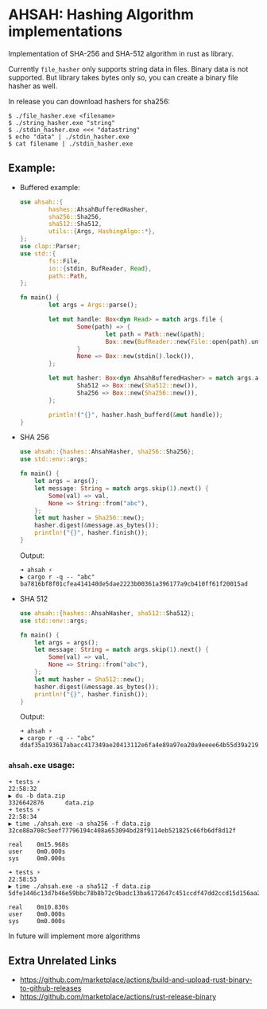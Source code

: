 # AHSAH: Hashing Algorithm implementations

Implementation of SHA-256 and SHA-512 algorithm in rust as library.

Currently `file_hasher` only supports string data in files. Binary data is not supported.
But library takes bytes only so, you can create a binary file hasher as well.

In release you can download hashers for sha256:
```console
$ ./file_hasher.exe <filename>
$ ./string_hasher.exe "string"
$ ./stdin_hasher.exe <<< "datastring"
$ echo "data" | ./stdin_hasher.exe 
$ cat filename | ./stdin_hasher.exe
```

## Example: 
* Buffered example: 
	```rust
	use ahsah::{
			hashes::AhsahBufferedHasher,
			sha256::Sha256,
			sha512::Sha512,
			utils::{Args, HashingAlgo::*},
	};
	use clap::Parser;
	use std::{
			fs::File,
			io::{stdin, BufReader, Read},
			path::Path,
	};

	fn main() {
			let args = Args::parse();

			let mut handle: Box<dyn Read> = match args.file {
					Some(path) => {
							let path = Path::new(&path);
							Box::new(BufReader::new(File::open(path).unwrap()))
					}
					None => Box::new(stdin().lock()),
			};

			let mut hasher: Box<dyn AhsahBufferedHasher> = match args.algo {
					Sha512 => Box::new(Sha512::new()),
					Sha256 => Box::new(Sha256::new()),
			};

			println!("{}", hasher.hash_bufferd(&mut handle));
	}
	```

* SHA 256
  ```rust
  use ahsah::{hashes::AhsahHasher, sha256::Sha256};
  use std::env::args;
  
  fn main() {
      let args = args();
      let message: String = match args.skip(1).next() {
          Some(val) => val,
          None => String::from("abc"),
      };
      let mut hasher = Sha256::new();
      hasher.digest(&message.as_bytes());
      println!("{}", hasher.finish());
  }
  ```
	Output: 
	```console
	➜ ahsah ⚡
	▶ cargo r -q -- "abc"
	ba7816bf8f01cfea414140de5dae2223b00361a396177a9cb410ff61f20015ad
	```
* SHA 512
  ```rust
  use ahsah::{hashes::AhsahHasher, sha512::Sha512};
  use std::env::args;
  
  fn main() {
      let args = args();
      let message: String = match args.skip(1).next() {
          Some(val) => val,
          None => String::from("abc"),
      };
      let mut hasher = Sha512::new();
      hasher.digest(&message.as_bytes());
      println!("{}", hasher.finish());
  }
  ```
	Output: 
	```console
	➜ ahsah ⚡
	▶ cargo r -q -- "abc"
	ddaf35a193617abacc417349ae20413112e6fa4e89a97ea20a9eeee64b55d39a2192992a274fc1a836ba3c23a3feebbd454d4423643ce80e2a9ac94fa54ca49f
	```
### `ahsah.exe` usage:

```console
➜ tests ⚡                                                                                                   22:58:32
▶ du -b data.zip
3326642876      data.zip
➜ tests ⚡                                                                                                   22:58:34
▶ time ./ahsah.exe -a sha256 -f data.zip
32ce88a708c5eef77796194c408a653094bd28f9114eb521825c66fb6df8d12f

real    0m15.968s
user    0m0.000s
sys     0m0.000s

➜ tests ⚡                                                                                                   22:58:53
▶ time ./ahsah.exe -a sha512 -f data.zip
5dfe1446c13d7b46e59bbc78b8b72c9badc13ba6172647c451ccdf47dd2ccd15d156aa221cc8c2feb9bbb03bc6e8a7c5212e60d25d3ebbd4876ae8e96b1b7bce

real    0m10.830s
user    0m0.000s
sys     0m0.000s
```

In future will implement more algorithms

## Extra Unrelated Links
* https://github.com/marketplace/actions/build-and-upload-rust-binary-to-github-releases
* https://github.com/marketplace/actions/rust-release-binary
